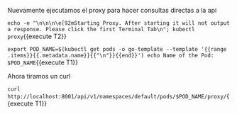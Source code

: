 Nuevamente ejecutamos el proxy para hacer consultas directas a la api

`echo -e "\n\n\n\e[92mStarting Proxy. After starting it will not output a response. Please click the first Terminal Tab\n"; kubectl proxy`{{execute T2}}


`export POD_NAME=$(kubectl get pods -o go-template --template '{{range .items}}{{.metadata.name}}{{"\n"}}{{end}}')
echo Name of the Pod: $POD_NAME`{{execute T1}}

Ahora tiramos un curl

`curl http://localhost:8001/api/v1/namespaces/default/pods/$POD_NAME/proxy/`{{execute T1}}

